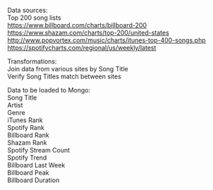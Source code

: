 Data sources:  
Top 200 song lists  
https://www.billboard.com/charts/billboard-200  
https://www.shazam.com/charts/top-200/united-states  
http://www.popvortex.com/music/charts/itunes-top-400-songs.php  
https://spotifycharts.com/regional/us/weekly/latest  

Transformations:  
Join data from various sites by Song Title  
Verify Song Titles match between sites  

Data to be loaded to Mongo:  
Song Title  
Artist  
Genre  
iTunes Rank  
Spotify Rank  
Billboard Rank  
Shazam Rank  
Spotify Stream Count  
Spotify Trend  
Billboard Last Week  
Billboard Peak  
Billboard Duration  